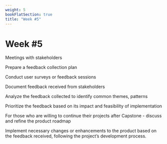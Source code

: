 ```yaml
---
weight: 5
bookFlatSection: true
title: "Week #5"
---
```


# **Week #5**

Meetings with stakeholders 



Prepare a feedback collection plan





Conduct user surveys or feedback sessions




Document feedback received from stakeholders





Analyze the feedback collected to identify common themes, patterns



Prioritize the feedback based on its impact and feasibility of implementation





For those who are willing to continue their projects after Capstone - discuss and refine the product roadmap




Implement necessary changes or enhancements to the product based on the feedback received, following the project’s development process.




